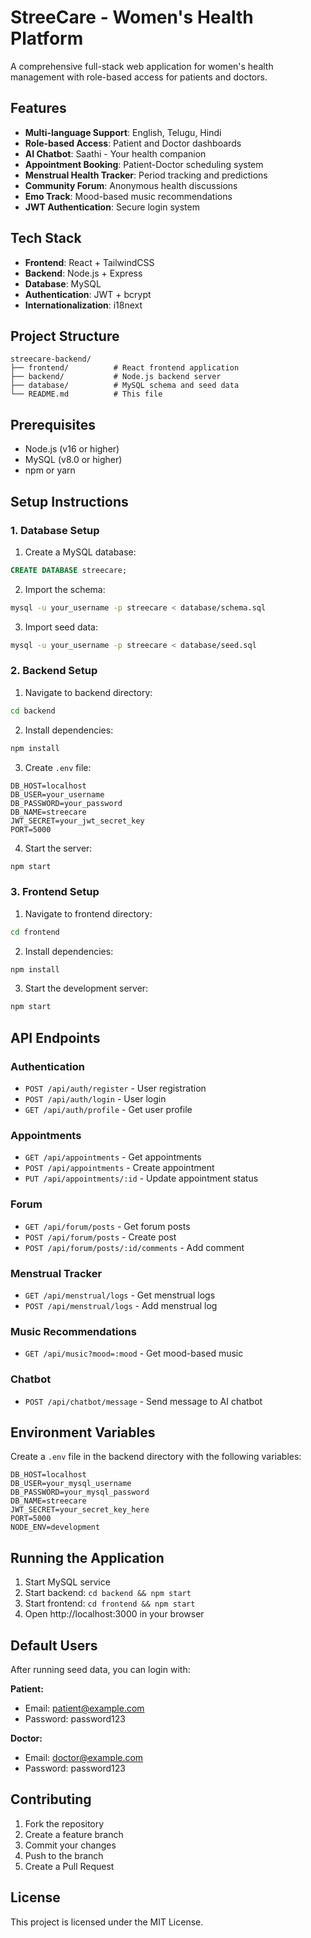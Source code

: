 # StreeCare - Women's Health Platform

A comprehensive full-stack web application for women's health management with role-based access for patients and doctors.

## Features

- **Multi-language Support**: English, Telugu, Hindi
- **Role-based Access**: Patient and Doctor dashboards
- **AI Chatbot**: Saathi - Your health companion
- **Appointment Booking**: Patient-Doctor scheduling system
- **Menstrual Health Tracker**: Period tracking and predictions
- **Community Forum**: Anonymous health discussions
- **Emo Track**: Mood-based music recommendations
- **JWT Authentication**: Secure login system

## Tech Stack

- **Frontend**: React + TailwindCSS
- **Backend**: Node.js + Express
- **Database**: MySQL
- **Authentication**: JWT + bcrypt
- **Internationalization**: i18next

## Project Structure

```
streecare-backend/
├── frontend/          # React frontend application
├── backend/           # Node.js backend server
├── database/          # MySQL schema and seed data
└── README.md          # This file
```

## Prerequisites

- Node.js (v16 or higher)
- MySQL (v8.0 or higher)
- npm or yarn

## Setup Instructions

### 1. Database Setup

1. Create a MySQL database:
```sql
CREATE DATABASE streecare;
```

2. Import the schema:
```bash
mysql -u your_username -p streecare < database/schema.sql
```

3. Import seed data:
```bash
mysql -u your_username -p streecare < database/seed.sql
```

### 2. Backend Setup

1. Navigate to backend directory:
```bash
cd backend
```

2. Install dependencies:
```bash
npm install
```

3. Create `.env` file:
```env
DB_HOST=localhost
DB_USER=your_username
DB_PASSWORD=your_password
DB_NAME=streecare
JWT_SECRET=your_jwt_secret_key
PORT=5000
```

4. Start the server:
```bash
npm start
```

### 3. Frontend Setup

1. Navigate to frontend directory:
```bash
cd frontend
```

2. Install dependencies:
```bash
npm install
```

3. Start the development server:
```bash
npm start
```

## API Endpoints

### Authentication
- `POST /api/auth/register` - User registration
- `POST /api/auth/login` - User login
- `GET /api/auth/profile` - Get user profile

### Appointments
- `GET /api/appointments` - Get appointments
- `POST /api/appointments` - Create appointment
- `PUT /api/appointments/:id` - Update appointment status

### Forum
- `GET /api/forum/posts` - Get forum posts
- `POST /api/forum/posts` - Create post
- `POST /api/forum/posts/:id/comments` - Add comment

### Menstrual Tracker
- `GET /api/menstrual/logs` - Get menstrual logs
- `POST /api/menstrual/logs` - Add menstrual log

### Music Recommendations
- `GET /api/music?mood=:mood` - Get mood-based music

### Chatbot
- `POST /api/chatbot/message` - Send message to AI chatbot

## Environment Variables

Create a `.env` file in the backend directory with the following variables:

```env
DB_HOST=localhost
DB_USER=your_mysql_username
DB_PASSWORD=your_mysql_password
DB_NAME=streecare
JWT_SECRET=your_secret_key_here
PORT=5000
NODE_ENV=development
```

## Running the Application

1. Start MySQL service
2. Start backend: `cd backend && npm start`
3. Start frontend: `cd frontend && npm start`
4. Open http://localhost:3000 in your browser

## Default Users

After running seed data, you can login with:

**Patient:**
- Email: patient@example.com
- Password: password123

**Doctor:**
- Email: doctor@example.com
- Password: password123

## Contributing

1. Fork the repository
2. Create a feature branch
3. Commit your changes
4. Push to the branch
5. Create a Pull Request

## License

This project is licensed under the MIT License.
